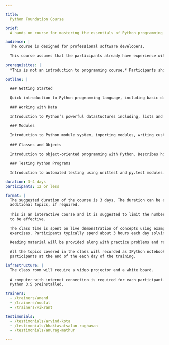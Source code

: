 ```yaml
---

title:
  Python Foundation Course

brief:
  A hands on course for mastering the essentials of Python programming language and using it to solve real-world problems.

audience: |
  The course is designed for professional software developers.
  
  This course assumes that the participants already have experience with some programming language. Prior exposure to Python is not required.
  
prerequisites: |
  *This is not an introduction to programming course.* Participants should already be familiar with the basic concepts of programming like variables, assignment, functions, loops, arrays etc.

outline: |
  
  ### Getting Started
  
  Quick introduction to Python programming language, including basic data types, functions, methods, modules, conditionals and loops.
  
  ### Working with Data
  
  Introduction to Python’s powerful datastuctures including, lists and dictionaries. Also covers list comprehensions, processing text and working with files.
  
  ### Modules
  
  Introduction to Python module system, importing modules, writing custom modules, documenting code using docstrings and installing third-party modules. This section concludes with a tour of Python standard library covering modules related to file system handling, downloading stuff from web, JSON and working with APIs.
  
  ### Classes and Objects
  
  Introduction to object-oriented programming with Python. Describes how classes offer a different programming model. Covers writing classes, object creation, inheritance and exception handling.
  
  ### Testing Python Programs
  
  Introduction to automated testing using unittest and py.test modules.

duration: 3–4 days
participants: 12 or less

format: |
  The suggested duration of the course is 3 days. The duration can be extended to 4 days to cover some
  additional topics, if required.
  
  This is an interactive course and it is suggested to limit the number of participants to 12 or less for it
  to be effective.
  
  The class time is spent on live demonstration of concepts using examples and hands-on programming
  exercises. Participants typically spend about 3 hours each day solving programming exercises.
  
  Reading material will be provided along with practice problems and references.
  
  All the topics covered in the class will recorded as IPython notebook and shared with all the
  participants at the end of the each day of the training.

infrastructure: |
  The class room will require a video projector and a white board.
  
  A computer with internet connection is required for each participant. The computers must have
  Python 3.5 preinstalled.

trainers:
  - /trainers/anand
  - /trainers/noufal
  - /trainers/vikrant

testimonials:
  - /testimonials/arvind-kota
  - /testimonials/bhaktavatsalan-raghavan
  - /testimonials/anurag-mathur

---
```

